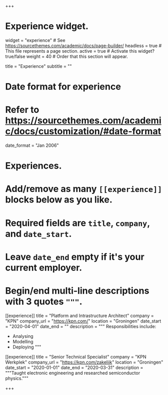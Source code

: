 +++
# Experience widget.
widget = "experience"  # See https://sourcethemes.com/academic/docs/page-builder/
headless = true  # This file represents a page section.
active = true  # Activate this widget? true/false
weight = 40  # Order that this section will appear.

title = "Experience"
subtitle = ""

# Date format for experience
#   Refer to https://sourcethemes.com/academic/docs/customization/#date-format
date_format = "Jan 2006"

# Experiences.
#   Add/remove as many `[[experience]]` blocks below as you like.
#   Required fields are `title`, `company`, and `date_start`.
#   Leave `date_end` empty if it's your current employer.
#   Begin/end multi-line descriptions with 3 quotes `"""`.
[[experience]]
  title = "Platform and Intrastructure Architect"
  company = "KPN"
  company_url = "https://kpn.com/"
  location = "Groningen"
  date_start = "2020-04-01"
  date_end = ""
  description = """
  Responsibilities include:
  
  * Analysing
  * Modelling
  * Deploying
  """

[[experience]]
  title = "Senior Technical Specialist"
  company = "KPN Werkplek"
  company_url = "https://kpn.com/zakelijk"
  location = "Groningen"
  date_start = "2020-01-01"
  date_end = "2020-03-31"
  description = """Taught electronic engineering and researched semiconductor physics."""

+++

